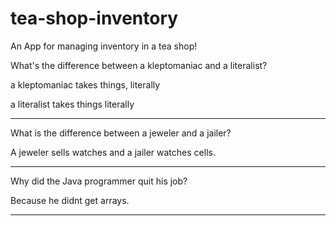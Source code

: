 # tea-shop-inventory

An App for managing inventory in a tea shop!

What's the difference between a kleptomaniac and a literalist?

a kleptomaniac takes things, literally

a literalist takes things literally

---

What is the difference between a jeweler and a jailer?

A jeweler sells watches and a jailer watches cells.

---

Why did the Java programmer quit his job?

Because he didnt get arrays.

---

